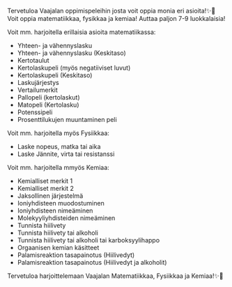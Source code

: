 Tervetuloa Vaajalan oppimispeleihin josta voit oppia monia eri asioita!✨🎉
Voit oppia matematiikkaa, fysikkaa ja kemiaa! Auttaa paljon 7-9 luokkalaisia!

Voit mm. harjoitella erillaisia asioita matematiikassa:
- Yhteen- ja vähennyslasku
- Yhteen- ja vähennyslasku (Keskitaso)
- Kertotaulut
- Kertolaskupeli (myös negatiiviset luvut)
- Kertolaskupeli (Keskitaso)
- Laskujärjestys
- Vertailumerkit
- Pallopeli (kertolaskut)
- Matopeli (Kertolasku)
- Potenssipeli
- Prosenttilukujen muuntaminen peli

Voit mm. harjoitella myös Fysiikkaa:
- Laske nopeus, matka tai aika
- Laske Jännite, virta tai resistanssi

Voit mm. harjoitella mmyös Kemiaa:
- Kemialliset merkit 1
- Kemialliset merkit 2
- Jaksollinen järjestelmä
- Ioniyhdisteen muodostuminen
- Ioniyhdisteen nimeäminen
- Molekyyliyhdisteiden nimeäminen
- Tunnista hiilivety
- Tunnista hiilivety tai alkoholi
- Tunnista hiilivety tai alkoholi tai karboksyylihappo
- Orgaanisen kemian käsitteet
- Palamisreaktion tasapainotus (Hiilivedyt)
- Palamisreaktion tasapainotus (Hiilivedyt ja alkoholit)

Tervetuloa harjoittelemaan Vaajalan Matematiikkaa, Fysiikkaa ja Kemiaa!✨🎉
